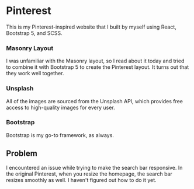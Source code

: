 # Pinterest

This is my Pinterest-inspired website that I built by myself using React, Bootstrap 5, and SCSS.

### Masonry Layout

I was unfamiliar with the Masonry layout, so I read about it today and tried to combine it with Bootstrap 5 to create the Pinterest layout. It turns out that they work well together.

### Unsplash

All of the images are sourced from the Unsplash API, which provides free access to high-quality images for every user.

### Bootstrap

Bootstrap is my go-to framework, as always.

## Problem

I encountered an issue while trying to make the search bar responsive. In the original Pinterest, when you resize the homepage, the search bar resizes smoothly as well. I haven't figured out how to do it yet.